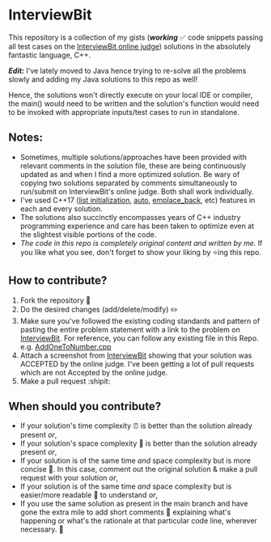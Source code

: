 # InterviewBit
This repository is a collection of my gists (***working*** :white_check_mark: code snippets passing all test cases on the 
[InterviewBit online judge](https://www.interviewbit.com/courses/programming/)) solutions in the absolutely fantastic 
language, C++. 

***Edit:*** I've lately moved to Java hence trying to re-solve all the problems slowly and adding my Java solutions to this repo as well!

Hence, the solutions won't directly execute on your local IDE or compiler, the main() would need to be written and the 
solution's function would need to be invoked with appropriate inputs/test cases to run in standalone.

## Notes:
- Sometimes, multiple solutions/approaches have been provided with relevant comments in the solution file, 
these are being continuously updated as and when I find a more optimized solution. Be wary of copying two solutions separated
by comments simultaneously to run/submit on InterviewBit's online judge. Both shall work individually.
- I've used C++17 ([list initialization](https://en.cppreference.com/w/cpp/language/list_initialization), 
[auto](https://en.cppreference.com/w/cpp/language/auto), 
[emplace_back](http://www.cplusplus.com/reference/vector/vector/emplace_back/), etc) features
in each and every solution.
- The solutions also succinctly encompasses years of C++ industry programming experience and care has been taken
to optimize even at the slightest visible portions of the code.
- *The code in this repo is completely original content and written by me.* If you like what you see, don't forget to show your liking by :star:ing this repo.

## How to contribute?
1. Fork the repository :fork_and_knife:
2. Do the desired changes (add/delete/modify) :pencil2:
3. Make sure you've followed the existing coding standards and pattern of pasting the entire problem statement with a link to the problem on [InterviewBit](https://www.interviewbit.com). For reference, you can follow any existing file in this Repo. e.g. [AddOneToNumber.cpp](https://github.com/bhaskar0555/InterviewBit/blob/master/Arrays/AddOneToNumber.cpp)
4. Attach a screenshot from [InterviewBit](https://www.interviewbit.com) showing that your solution was ACCEPTED by the online judge. I've been getting a lot of pull requests which are not Accepted by the online judge.
3. Make a pull request :shipit:

## When should you contribute?
- If your solution's time complexity :alarm_clock: is better than the solution already present *or*,
- If your solution's space complexity :floppy_disk: is better than the solution already present *or*,
- If your solution is of the same time *and* space complexity but is more concise :page_with_curl:. 
In this case, comment out the original solution & make a pull request with your solution *or*,
- If your solution is of the same time *and* space complexity but is easier/more readable :page_facing_up: to understand *or*,
- If you use the same solution as present in the main branch and have gone the extra mile to add short comments :memo: 
explaining what's happening or what's the rationale at that particular code line, wherever necessary. :pray:
